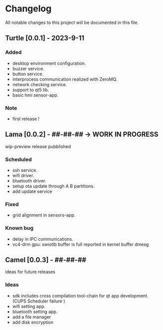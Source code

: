 # Changelog
All notable changes to this project will be documented in this file.

## Turtle [0.0.1] -  2023-9-11
### Added
- desktop environment configuration.
- buzzer service.
- button service.
- interprocess communication realized with ZeroMQ.
- network checking service.
- support to qt5 lib.
- basic hmi sensor-app.

### Note
- first release !

## Lama [0.0.2] -  ##-##-## -> WORK IN PROGRESS
wip-preview release pubblished
### Scheduled
- ssh service.
- wifi driver.
- bluetooth driver.
- setup ota update through A B partitions.
- add update service

### Fixed
- grid alignment in sensors-app.

### Known bug
- delay in IPC communications.
- vc4-drm gpu: swiotlb buffer is full reported in kernel buffer dmesg

## Camel [0.0.3] -  ##-##-## 
ideas for future releases
### Ideas
- sdk includes cross compilation tool-chain for qt app development. (CUPS Scheduler failure )
- wifi setting app.
- bluetooth setting app.
- add a file manager
- add disk encryption
